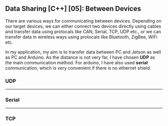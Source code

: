 ## Data Sharing [C++] [05]: Between Devices

There are various ways for communicating between devices. Depending on our target devices, we can either connect two devices directly using cables and transfer data using protocals like CAN, Serial, TCP, UDP etc., or we can transfer data in wireless ways using protocals like Bluetooth, ZigBee, WiFi etc. 

In my application, my aim is to transfer data between PC and Jetson as well as PC and Arduino. As the distance is not very far, I have chosen __UDP__ as the main communication method. For arduino, I have also used __serial__ communication, which is very convenient if there is no ethernet shield. 

### UDP


---
### Serial


---
### TCP
